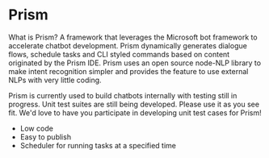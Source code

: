 # Prism
What is Prism? A framework that leverages the Microsoft bot framework to accelerate chatbot development. Prism dynamically generates dialogue flows, schedule tasks and CLI styled commands based on content originated by the Prism IDE. Prism uses an open source node-NLP library to make intent recognition simpler and provides the feature to use external NLPs with very little coding.

Prism is currently used to build chatbots internally with testing still in progress. Unit test suites are still being developed. Please use it as you see fit. We'd love to have you participate in developing unit test cases for Prism!

-	Low code
-	Easy to publish
-	Scheduler for running tasks at a specified time
